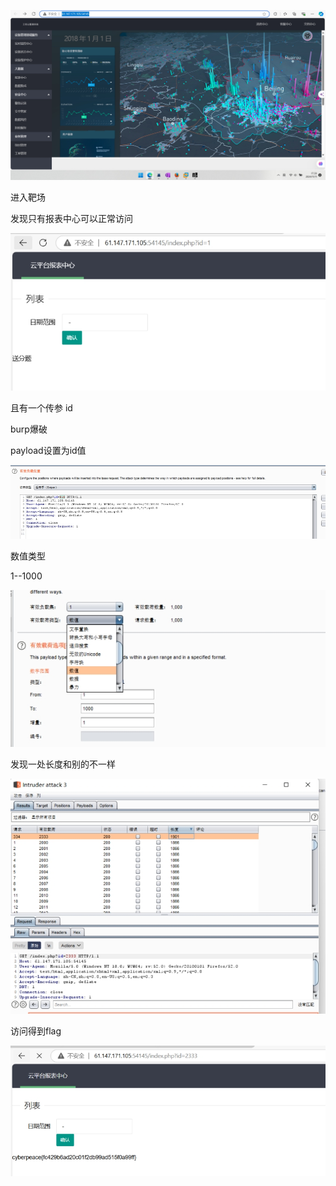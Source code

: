 ![img](./assets/wps512.jpg)

 

进入靶场

发现只有报表中心可以正常访问

![img](./assets/wps513.jpg) 

且有一个传参 id

burp爆破

payload设置为id值

 

![img](./assets/wps514.jpg) 

数值类型

1--1000

![img](./assets/wps515.jpg) 

 

发现一处长度和别的不一样

 

![img](./assets/wps516.jpg) 

 

访问得到flag

![img](./assets/wps517.jpg) 

 

 